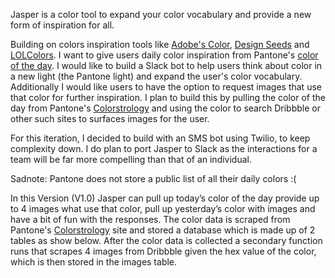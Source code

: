 Jasper is a color tool to expand your color vocabulary and provide a new form of inspiration for all.

Building on colors inspiration tools like [Adobe's Color](http://color.adobe.com), [Design Seeds](https://www.design-seeds.com/blog/) and [LOLColors](http://www.lolcolors.com). I want to give users daily color inspiration from Pantone's [color of the day](https://www.pantone.com/colorstrology). I would like to build a Slack bot to help users think about color in a new light (the Pantone light) and expand the user's color vocabulary. Additionally I would like users to have the option to request images that use that color for further inspiration. I plan to build this by pulling the color of the day from Pantone's [Colorstrology]( https://www.pantone.com/colorstrology) and using the color to search Dribbble or other such sites to surfaces images for the user.

For this iteration, I decided to build with an SMS bot using Twilio, to keep complexity down. I do plan to port Jasper to Slack as the interactions for a team will be far more compelling than that of an individual.

Sadnote: Pantone does not store a public list of all their daily colors :(

In this Version (V1.0) Jasper can pull up today’s color of the day provide up to 4 images what use that color, pull up yesterday’s color with images and have a bit of fun with the responses. The color data is scraped from Pantone's [Colorstrology](https://www.pantone.com/colorstrology) site and stored a database which is made up of 2 tables as show below. After the color data is collected a secondary function runs that scrapes 4 images from Dribbble given the hex value of the color, which is then stored in the images table.
